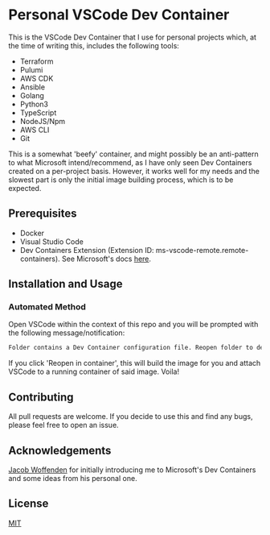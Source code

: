 # Personal VSCode Dev Container
This is the VSCode Dev Container that I use for personal projects which, at the time of writing this, includes the following tools:

* Terraform
* Pulumi
* AWS CDK
* Ansible
* Golang
* Python3
* TypeScript
* NodeJS/Npm   
* AWS CLI 
* Git

This is a somewhat 'beefy' container, and might possibly be an anti-pattern to what Microsoft intend/recommend, as I have only seen Dev Containers created on a per-project basis. However, it works well for my needs and the slowest part is only the initial image building process, which is to be expected.

## Prerequisites 
* Docker
* Visual Studio Code
* Dev Containers Extension (Extension ID: ms-vscode-remote.remote-containers). See Microsoft's docs [here](https://code.visualstudio.com/docs/devcontainers/containers).

## Installation and Usage
### Automated Method
Open VSCode within the context of this repo and you will be prompted with the following message/notification: 

```bash
Folder contains a Dev Container configuration file. Reopen folder to develop in a container (learn more).
```

If you click 'Reopen in container', this will build the image for you and attach VSCode to a running container of said image. Voila!

## Contributing
All pull requests are welcome. If you decide to use this and find any bugs, please feel free to open an issue.

## Acknowledgements
[Jacob Woffenden](https://github.com/jacobwoffenden) for initially introducing me to Microsoft's Dev Containers and some ideas from his personal one.

## License
[MIT](https://choosealicense.com/licenses/mit/)